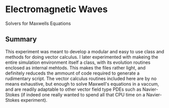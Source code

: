 # Electromagnetic Waves
 Solvers for Maxwells Equations

## Summary

This experiment was meant to develop a modular and easy to use class and methods for doing vector calculus.  I later experimented with makeing the entire simulation environment itself a class, with its evolution routines enclosed as internal mehtods.  This makes the files rather light, and definitely reduceds the ammount of code required to generate a rudimentary script.  The vector calculus routines included here are by no means exhaustive, but enough to solve Maxwell's equations in a vaccum, and are readily adaptable to other vector field type PDEs such as Navier-Stokes (if indeed one really wanted to spend all that CPU time on a Navier-Stokes experiment).
